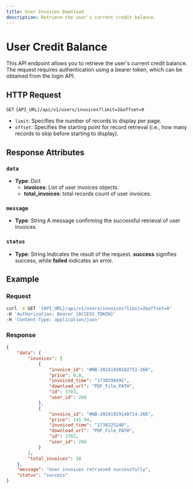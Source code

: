 ```yaml
---
title: User Invoices Download
description: Retrieve the user's current credit balance.
---
```


# User Credit Balance

This API endpoint allows you to retrieve the user's current credit balance. The request requires authentication using a bearer token, which can be obtained from the login API.

## HTTP Request

`GET` `{API_URL}/api/v1/users/invoices?limit=2&offset=0`
  - `limit`: Specifies the number of records to display per page.
  - `offset`: Specifies the starting point for record retrieval (i.e., how many records to skip before starting to display).

## Response Attributes

### `data`

- **Type**: Dict
  - **invoices**: List of user invoices objects.
  - **total_invoices**: total records count of user invoices.

### `message`

- **Type**: String
  A message confirming the successful retrieval of user invoices.

### `status`

- **Type**: String
  Indicates the result of the request.
  **success** signifies success, while **failed** indicates an error.

## Example

### Request

```bash
curl -X GET '{API_URL}/api/v1/users/invoices?limit=2&offset=0'
-H 'Authorization: Bearer {ACCESS_TOKEN}'
-H 'Content-Type: application/json'
```

### Response

```json
{
    "data": {
        "invoices": [
            {
                "invoice_id": "#NB-20241030102751-266",
                "price": 0.0,
                "invoiced_time": "1730298491",
                "download_url": "PDF_File_PATH",
                "id": 3703,
                "user_id": 266
            },
            {
                "invoice_id": "#NB-20241029140714-266",
                "price": 141.94,
                "invoiced_time": "1730225240",
                "download_url": "PDF_File_PATH",
                "id": 3702,
                "user_id": 266
            }
        ],
        "total_invoices": 18
    },
    "message": "User invoices retrieved successfully",
    "status": "success"
}
```


